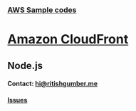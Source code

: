### [AWS Sample codes](/) 

# [Amazon CloudFront](../)

## Node.js

#### Contact: [hi@ritishgumber.me](mailto:hi@ritishgumber.me)

#### [Issues](https://github.com/ritishgumber/aws-codes/issues)
